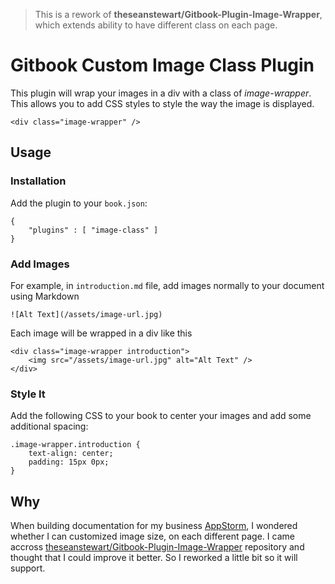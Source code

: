 
> This is a rework of **theseanstewart/Gitbook-Plugin-Image-Wrapper**, which extends ability to have different class on each page.


# Gitbook Custom Image Class Plugin

This plugin will wrap your images in a div with a class of *image-wrapper*. This allows you to add CSS styles to style the way the image is displayed.

```
<div class="image-wrapper" />
```

## Usage

### Installation

Add the plugin to your `book.json`:

```
{
    "plugins" : [ "image-class" ]
}
```

### Add Images

For example, in `introduction.md` file, add images normally to your document using Markdown

```
![Alt Text](/assets/image-url.jpg)
```

Each image will be wrapped in a div like this 

```
<div class="image-wrapper introduction">
	<img src="/assets/image-url.jpg" alt="Alt Text" />
</div>
```

### Style It

Add the following CSS to your book to center your images and add some additional spacing:

```
.image-wrapper.introduction {
	text-align: center;
	padding: 15px 0px;
}
```

## Why

When building documentation for my business [AppStorm](https://appstorm.co), I wondered whether I can customized image size, on each different page. I came accross [theseanstewart/Gitbook-Plugin-Image-Wrapper](https://github.com/theseanstewart/Gitbook-Plugin-Image-Wrapper) repository and thought that I could improve it better. So I reworked a little bit so it will support.